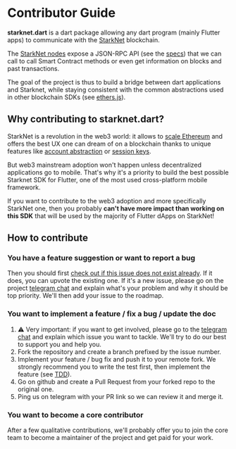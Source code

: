 # Contributor Guide

**starknet.dart** is a dart package allowing any dart program (mainly Flutter apps) to communicate with the [StarkNet](https://starknet.io/docs/) blockchain.

The [StarkNet nodes](https://github.com/eqlabs/pathfinder/blob/06ea631557937d4319aa539a2021e312ec757ac2/crates/pathfinder/src/rpc.rs) expose a JSON-RPC API (see the [specs](https://github.com/starkware-libs/starknet-specs)) that we can call to call Smart Contract methods or even get information on blocks and past transactions.

The goal of the project is thus to build a bridge between dart applications and Starknet, while staying consistent with the common abstractions used in other blockchain SDKs (see [ethers.js](https://docs.ethers.io/v5/)).

## Why contributing to starknet.dart?

StarkNet is a revolution in the web3 world: it allows to [scale Ethereum](https://docs.ethhub.io/ethereum-roadmap/layer-2-scaling/zk-rollups/) and offers the best UX one can dream of on a blockchain thanks to unique features like [account abstraction](https://www.argent.xyz/blog/wtf-is-account-abstraction/) or [session keys](https://github.com/dontpanicdao/starknet-burner).

But web3 mainstream adoption won't happen unless decentralized applications go to mobile. That's why it's a priority to build the best possible Starknet SDK for Flutter, one of the most used cross-platform mobile framework.

If you want to contribute to the web3 adoption and more specifically StarkNet one, then you probably **can't have more impact than working on this SDK** that will be used by the majority of Flutter dApps on StarkNet!

## How to contribute

### You have a feature suggestion or want to report a bug

Then you should first [check out if this issue does not exist already](https://github.com/gabsn/starknet.dart/issues). If it does, you can upvote the existing one. If it's a new issue, please go on the project [telegram chat](https://t.me/+CWezjfLIRYc0MDY0) and explain what's your problem and why it should be top priority. We'll then add your issue to the roadmap.

### You want to implement a feature / fix a bug / update the doc

1. ⚠️ Very important: if you want to get involved, please go to the [telegram chat](https://t.me/+CWezjfLIRYc0MDY0) and explain which issue you want to tackle. We'll try to do our best to support you and help you.
2. Fork the repository and create a branch prefixed by the issue number.
3. Implement your feature / bug fix and push it to your remote fork. We strongly recommend you to write the test first, then implement the feature (see [TDD](https://en.wikipedia.org/wiki/Test-driven_development)).
4. Go on github and create a Pull Request from your forked repo to the original one.
5. Ping us on telegram with your PR link so we can review it and merge it.

### You want to become a core contributor

After a few qualitative contributions, we'll probably offer you to join the core team to become a maintainer of the project and get paid for your work.
